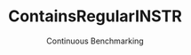 ---
layout: docu
title: ContainsRegularINSTR
subtitle: Continuous Benchmarking
selected: Contains_Tpch
expanded: Benchmarking
benchmark: /individual_results/ContainsRegularINSTR.html
---